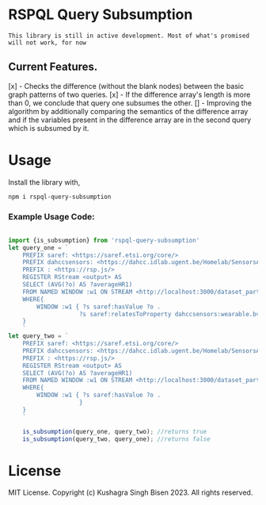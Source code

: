 # RSPQL Query Subsumption

`This library is still in active development. Most of what's promised will not work, for now`

## Current Features.

[x] - Checks the difference (without the blank nodes) between the basic graph patterns of two queries.
[x] - If the difference array's length is more than 0, we conclude that query one subsumes the other.
[] -  Improving the algorithm by additionally comparing the semantics of the difference array and if the variables present in the difference array are in the second query which is subsumed by it.

# Usage

Install the library with,

```bash
npm i rspql-query-subsumption
```
### Example Usage Code:
```typescript

import {is_subsumption} from 'rspql-query-subsumption'
let query_one = `
    PREFIX saref: <https://saref.etsi.org/core/> 
    PREFIX dahccsensors: <https://dahcc.idlab.ugent.be/Homelab/SensorsAndActuators/>
    PREFIX : <https://rsp.js/>
    REGISTER RStream <output> AS
    SELECT (AVG(?o) AS ?averageHR1)
    FROM NAMED WINDOW :w1 ON STREAM <http://localhost:3000/dataset_participant1/data/> [RANGE 10 STEP 2]
    WHERE{
        WINDOW :w1 { ?s saref:hasValue ?o .
                    ?s saref:relatesToProperty dahccsensors:wearable.bvp .}
    }
    `
let query_two = `
    PREFIX saref: <https://saref.etsi.org/core/> 
    PREFIX dahccsensors: <https://dahcc.idlab.ugent.be/Homelab/SensorsAndActuators/>
    PREFIX : <https://rsp.js/>
    REGISTER RStream <output> AS
    SELECT (AVG(?o) AS ?averageHR1)
    FROM NAMED WINDOW :w1 ON STREAM <http://localhost:3000/dataset_participant1/data/> [RANGE 10 STEP 2]
    WHERE{
        WINDOW :w1 { ?s saref:hasValue ?o .
                    }
    }
    `

    is_subsumption(query_one, query_two); //returns true
    is_subsumption(query_two, query_one); //returns false
```

# License

MIT License. Copyright (c) Kushagra Singh Bisen 2023. All rights reserved.
